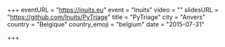 +++
eventURL = "https://inuits.eu"
event = "Inuits"
video = ""
slidesURL = "https://github.com/Inuits/PyTriage"
title = "PyTriage"
city = "Anvers"
country = "Belgique"
country_emoji = "belgium"
date = "2015-07-31"

+++

